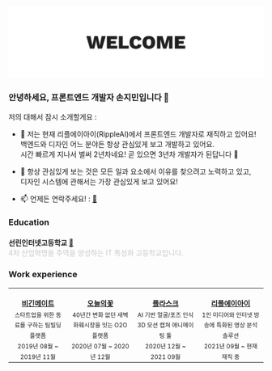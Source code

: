 [![](https://github.com/0xbono/0xbono/blob/master/banner.svg)](https://sonjim.in)

### 안녕하세요, 프론트엔드 개발자 손지민입니다 👋

저의 대해서 잠시 소개할게요 :

- 🔭 저는 현재 리플에이아이(RippleAI)에서 프론트엔드 개발자로 재직하고 있어요!  
  백엔드와 디자인 어느 분야든 항상 관심있게 보고 개발하고 있어요.  
  시간 빠르게 지나서 벌써 2년차네요! 곧 있으면 3년차 개발자가 된답니다 🚀

- 🌱 항상 관심있게 보는 것은 모든 일과 요소에서 이유를 찾으려고 노력하고 있고,  
  디자인 시스템에 관해서는 가장 관심있게 보고 있어요!
- 📫 언제든 연락주세요! : <a href="mailto:iam@sonjim.in">📩</a>

### <b> Education </b>

<div style="margin-top: 20px; margin-bottom: 20px">
  <span id="title"
    ><b>선린인터넷고등학교 <a href="http://sunrint.hs.kr">🔗</a></b></span
  >
  <br />
  <span id="description" style="color: #c8c8c8"
    >4차 산업혁명을 주역을 양성하는 IT 특성화 고등학교입니다.</span
  ><br />
</div>

### <b> Work experience </b>

<table>
  <tr>
    <td align="center">
      <a href="https://beginmate.com">
        <img
          src="https://www.sonjim.in/assets/beginmate_logo.svg"
          width="320px;"
          alt=""
        />
        <br />
        <span>
          <b>비긴메이트</b>
        </span>
      </a>
      <br />
      <sub> 스타트업을 위한 동료를 구하는 팀빌딩 플랫폼 </sub>
      <br />
      <sub> 2019년 08월 ~ 2019년 11월 </sub>
    </td>
    <td align="center">
      <a href="https://okkot.com">
        <img
          src="https://www.sonjim.in/assets/okkot_logo.svg"
          width="320px;"
          alt=""
        />
        <br />
        <span>
          <b>오늘의꽃</b>
        </span>
      </a>
      <br />
      <sub> 40년간 변화 없던 새벽 화훼시장을 잇는 O2O 플랫폼 </sub>
      <br />
      <sub> 2020년 07월 ~ 2020년 12월 </sub>
    </td>
    <td align="center">
      <a href="https://plask.ai">
        <img
          src="https://www.sonjim.in/assets/plask_logo.svg"
          width="320px;"
          alt=""
        />
        <br />
        <span>
          <b>플라스크</b>
        </span>
      </a>
      <br />
      <sub> AI 기반 얼굴/포즈 인식 3D 모션 캡쳐 애니메이팅 툴 </sub>
      <br />
      <sub> 2020년 12월 ~ 2021 09월 </sub>
    </td>
    <td align="center">
      <a href="https://rippleai.co">
        <img
          src="https://sonjim.in/assets/rippleai_logo.svg"
          width="320px;"
          alt=""
        />
        <br />
        <span>
          <b>리플에이아이</b>
        </span>
      </a>
      <br />
      <sub> 1인 미디어와 인터넷 방송에 특화된 영상 분석 솔루션 </sub>
      <br />
      <sub> 2021년 09월 ~ 현재 재직 중 </sub>
    </td>
  </tr>
</table>
